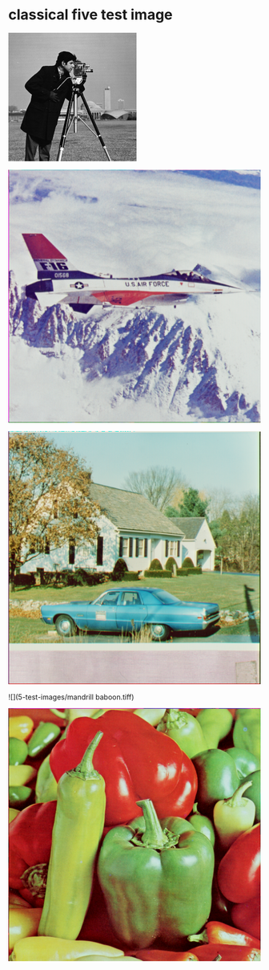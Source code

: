 # classical five test image

![](5-test-images/cameraman.tif)

![](5-test-images/f16.tiff)

![](5-test-images/house.tiff)

![](5-test-images/mandrill baboon.tiff)

![](5-test-images/peppers.tiff)
